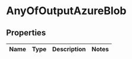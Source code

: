 # AnyOfOutputAzureBlob

## Properties
Name | Type | Description | Notes
------------ | ------------- | ------------- | -------------
